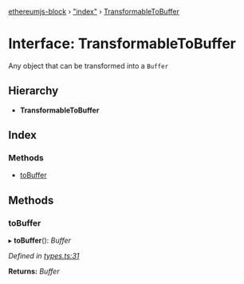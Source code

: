 [ethereumjs-block](../README.md) › ["index"](../modules/_index_.md) › [TransformableToBuffer](_index_.transformabletobuffer.md)

# Interface: TransformableToBuffer

Any object that can be transformed into a `Buffer`

## Hierarchy

- **TransformableToBuffer**

## Index

### Methods

- [toBuffer](_index_.transformabletobuffer.md#tobuffer)

## Methods

### toBuffer

▸ **toBuffer**(): _Buffer_

_Defined in [types.ts:31](https://github.com/ethereumjs/ethereumjs-vm/blob/master/packages/block/src/types.ts#L31)_

**Returns:** _Buffer_
